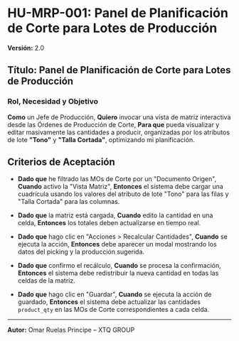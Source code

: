 # HU-MRP-001: Panel de Planificación de Corte para Lotes de Producción
**Versión:** 2.0

## Título: Panel de Planificación de Corte para Lotes de Producción

### Rol, Necesidad y Objetivo

**Como** un Jefe de Producción,
**Quiero** invocar una vista de matriz interactiva desde las Órdenes de Producción de Corte,
**Para que** pueda visualizar y editar masivamente las cantidades a producir, organizadas por los atributos de lote **"Tono"** y **"Talla Cortada"**, optimizando mi planificación.

## Criterios de Aceptación

* **Dado que** he filtrado las MOs de Corte por un "Documento Origen", **Cuando** activo la "Vista Matriz", **Entonces** el sistema debe cargar una cuadrícula usando los valores del atributo de lote "Tono" para las filas y "Talla Cortada" para las columnas.

* **Dado que** la matriz está cargada, **Cuando** edito la cantidad en una celda, **Entonces** los totales deben actualizarse en tiempo real.

* **Dado que** hago clic en "Acciones > Recalcular Cantidades", **Cuando** se ejecuta la acción, **Entonces** debe aparecer un modal mostrando los datos del picking y la producción sugerida.

* **Dado que** confirmo el recálculo, **Cuando** se procesa la confirmación, **Entonces** el sistema debe redistribuir la nueva cantidad en todas las celdas de la matriz.

* **Dado que** hago clic en "Guardar", **Cuando** se ejecuta la acción de guardado, **Entonces** el sistema debe actualizar las cantidades `product_qty` en las MOs de Corte correspondientes a cada celda.

---

**Autor:** Omar Ruelas Principe – XTQ GROUP 